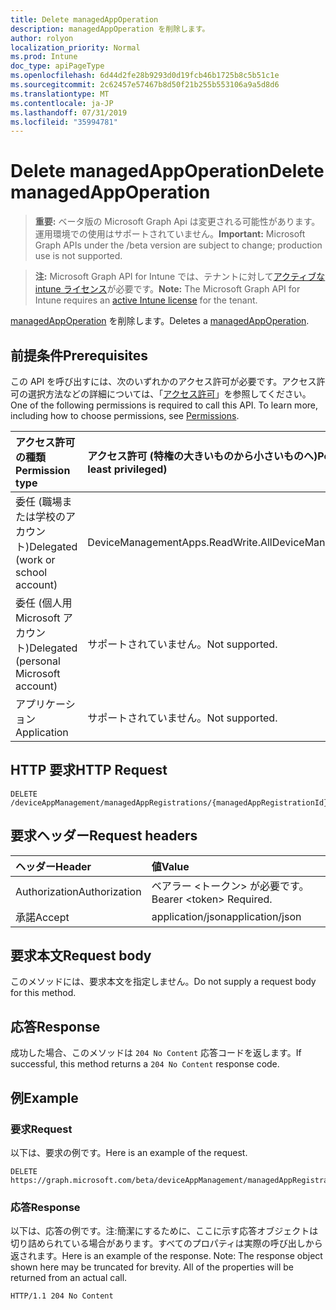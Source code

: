 ```yaml
---
title: Delete managedAppOperation
description: managedAppOperation を削除します。
author: rolyon
localization_priority: Normal
ms.prod: Intune
doc_type: apiPageType
ms.openlocfilehash: 6d44d2fe28b9293d0d19fcb46b1725b8c5b51c1e
ms.sourcegitcommit: 2c62457e57467b8d50f21b255b553106a9a5d8d6
ms.translationtype: MT
ms.contentlocale: ja-JP
ms.lasthandoff: 07/31/2019
ms.locfileid: "35994781"
---
```

# <a name="delete-managedappoperation"></a><span data-ttu-id="4a21b-103">Delete managedAppOperation</span><span class="sxs-lookup"><span data-stu-id="4a21b-103">Delete managedAppOperation</span></span>

> <span data-ttu-id="4a21b-104">**重要:** ベータ版の Microsoft Graph Api は変更される可能性があります。運用環境での使用はサポートされていません。</span><span class="sxs-lookup"><span data-stu-id="4a21b-104">**Important:** Microsoft Graph APIs under the /beta version are subject to change; production use is not supported.</span></span>

> <span data-ttu-id="4a21b-105">**注:** Microsoft Graph API for Intune では、テナントに対して[アクティブな intune ライセンス](https://go.microsoft.com/fwlink/?linkid=839381)が必要です。</span><span class="sxs-lookup"><span data-stu-id="4a21b-105">**Note:** The Microsoft Graph API for Intune requires an [active Intune license](https://go.microsoft.com/fwlink/?linkid=839381) for the tenant.</span></span>

<span data-ttu-id="4a21b-106">[managedAppOperation](../resources/intune-mam-managedappoperation.md) を削除します。</span><span class="sxs-lookup"><span data-stu-id="4a21b-106">Deletes a [managedAppOperation](../resources/intune-mam-managedappoperation.md).</span></span>

## <a name="prerequisites"></a><span data-ttu-id="4a21b-107">前提条件</span><span class="sxs-lookup"><span data-stu-id="4a21b-107">Prerequisites</span></span>
<span data-ttu-id="4a21b-p101">この API を呼び出すには、次のいずれかのアクセス許可が必要です。アクセス許可の選択方法などの詳細については、「[アクセス許可](/graph/permissions-reference)」を参照してください。</span><span class="sxs-lookup"><span data-stu-id="4a21b-p101">One of the following permissions is required to call this API. To learn more, including how to choose permissions, see [Permissions](/graph/permissions-reference).</span></span>

|<span data-ttu-id="4a21b-110">アクセス許可の種類</span><span class="sxs-lookup"><span data-stu-id="4a21b-110">Permission type</span></span>|<span data-ttu-id="4a21b-111">アクセス許可 (特権の大きいものから小さいものへ)</span><span class="sxs-lookup"><span data-stu-id="4a21b-111">Permissions (from most to least privileged)</span></span>|
|:---|:---|
|<span data-ttu-id="4a21b-112">委任 (職場または学校のアカウント)</span><span class="sxs-lookup"><span data-stu-id="4a21b-112">Delegated (work or school account)</span></span>|<span data-ttu-id="4a21b-113">DeviceManagementApps.ReadWrite.All</span><span class="sxs-lookup"><span data-stu-id="4a21b-113">DeviceManagementApps.ReadWrite.All</span></span>|
|<span data-ttu-id="4a21b-114">委任 (個人用 Microsoft アカウント)</span><span class="sxs-lookup"><span data-stu-id="4a21b-114">Delegated (personal Microsoft account)</span></span>|<span data-ttu-id="4a21b-115">サポートされていません。</span><span class="sxs-lookup"><span data-stu-id="4a21b-115">Not supported.</span></span>|
|<span data-ttu-id="4a21b-116">アプリケーション</span><span class="sxs-lookup"><span data-stu-id="4a21b-116">Application</span></span>|<span data-ttu-id="4a21b-117">サポートされていません。</span><span class="sxs-lookup"><span data-stu-id="4a21b-117">Not supported.</span></span>|

## <a name="http-request"></a><span data-ttu-id="4a21b-118">HTTP 要求</span><span class="sxs-lookup"><span data-stu-id="4a21b-118">HTTP Request</span></span>
<!-- {
  "blockType": "ignored"
}
-->
``` http
DELETE /deviceAppManagement/managedAppRegistrations/{managedAppRegistrationId}/operations/{managedAppOperationId}
```

## <a name="request-headers"></a><span data-ttu-id="4a21b-119">要求ヘッダー</span><span class="sxs-lookup"><span data-stu-id="4a21b-119">Request headers</span></span>
|<span data-ttu-id="4a21b-120">ヘッダー</span><span class="sxs-lookup"><span data-stu-id="4a21b-120">Header</span></span>|<span data-ttu-id="4a21b-121">値</span><span class="sxs-lookup"><span data-stu-id="4a21b-121">Value</span></span>|
|:---|:---|
|<span data-ttu-id="4a21b-122">Authorization</span><span class="sxs-lookup"><span data-stu-id="4a21b-122">Authorization</span></span>|<span data-ttu-id="4a21b-123">ベアラー &lt;トークン&gt; が必要です。</span><span class="sxs-lookup"><span data-stu-id="4a21b-123">Bearer &lt;token&gt; Required.</span></span>|
|<span data-ttu-id="4a21b-124">承諾</span><span class="sxs-lookup"><span data-stu-id="4a21b-124">Accept</span></span>|<span data-ttu-id="4a21b-125">application/json</span><span class="sxs-lookup"><span data-stu-id="4a21b-125">application/json</span></span>|

## <a name="request-body"></a><span data-ttu-id="4a21b-126">要求本文</span><span class="sxs-lookup"><span data-stu-id="4a21b-126">Request body</span></span>
<span data-ttu-id="4a21b-127">このメソッドには、要求本文を指定しません。</span><span class="sxs-lookup"><span data-stu-id="4a21b-127">Do not supply a request body for this method.</span></span>

## <a name="response"></a><span data-ttu-id="4a21b-128">応答</span><span class="sxs-lookup"><span data-stu-id="4a21b-128">Response</span></span>
<span data-ttu-id="4a21b-129">成功した場合、このメソッドは `204 No Content` 応答コードを返します。</span><span class="sxs-lookup"><span data-stu-id="4a21b-129">If successful, this method returns a `204 No Content` response code.</span></span>

## <a name="example"></a><span data-ttu-id="4a21b-130">例</span><span class="sxs-lookup"><span data-stu-id="4a21b-130">Example</span></span>

### <a name="request"></a><span data-ttu-id="4a21b-131">要求</span><span class="sxs-lookup"><span data-stu-id="4a21b-131">Request</span></span>
<span data-ttu-id="4a21b-132">以下は、要求の例です。</span><span class="sxs-lookup"><span data-stu-id="4a21b-132">Here is an example of the request.</span></span>
``` http
DELETE https://graph.microsoft.com/beta/deviceAppManagement/managedAppRegistrations/{managedAppRegistrationId}/operations/{managedAppOperationId}
```

### <a name="response"></a><span data-ttu-id="4a21b-133">応答</span><span class="sxs-lookup"><span data-stu-id="4a21b-133">Response</span></span>
<span data-ttu-id="4a21b-p102">以下は、応答の例です。注:簡潔にするために、ここに示す応答オブジェクトは切り詰められている場合があります。すべてのプロパティは実際の呼び出しから返されます。</span><span class="sxs-lookup"><span data-stu-id="4a21b-p102">Here is an example of the response. Note: The response object shown here may be truncated for brevity. All of the properties will be returned from an actual call.</span></span>
``` http
HTTP/1.1 204 No Content
```





